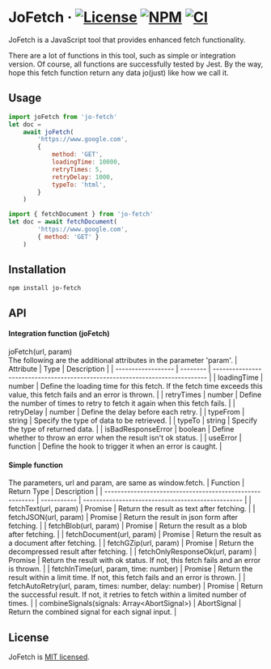 # JoFetch &middot; [![License](https://img.shields.io/badge/license-MIT-blue.svg)](https://github.com/SNinjo/jo-fetch/blob/master/LICENSE) [![NPM](https://img.shields.io/badge/npm-v1.0.8-blue)](https://www.npmjs.com/package/jo-fetch) [![CI](https://img.shields.io/badge/CI-passing-brightgreen)](https://github.com/SNinjo/jo-fetch/actions/workflows/ci.yml)
JoFetch is a JavaScript tool that provides enhanced fetch functionality.

There are a lot of functions in this tool, such as simple or integration version.
Of course, all functions are successfully tested by Jest.
By the way, hope this fetch function return any data jo(just) like how we call it.

## Usage
``` javascript
import joFetch from 'jo-fetch'
let doc =
    await joFetch(
        'https://www.google.com',
        {
            method: 'GET',
            loadingTime: 10000,
            retryTimes: 5,
            retryDelay: 1000,
            typeTo: 'html',
        }
    )
```
``` javascript
import { fetchDocument } from 'jo-fetch'
let doc = await fetchDocument(
        'https://www.google.com',
        { method: 'GET' }
    )
```

## Installation
```
npm install jo-fetch
```

## API
#### Integration function (joFetch)
joFetch(url, param)  
The following are the additional attributes in the parameter 'param'.
| Attribute          | Type     | Description                                                                  |
| ------------------ | -------- | ---------------------------------------------------------------------------- |
| loadingTime        | number   | Define the loading time for this fetch. If the fetch time exceeds this value, this fetch fails and an error is thrown. |
| retryTimes         | number   | Define the number of times to retry to fetch it again when this fetch fails. |
| retryDelay         | number   | Define the delay before each retry.                                          |
| typeFrom           | string   | Specify the type of data to be retrieved.                                    |
| typeTo             | string   | Specify the type of returned data.                                           |
| isBadResponseError | boolean  | Define whether to throw an error when the result isn't ok status.            |
| useError           | function | Define the hook to trigger it when an error is caught.                       |

#### Simple function
The parameters, url and param, are same as window.fetch.
| Function                                                 | Return Type | Description                                       |
| -------------------------------------------------------- | ----------- | ------------------------------------------------- |
| fetchText(url, param)                                    | Promise     | Return the result as text after fetching.         |
| fetchJSON(url, param)                                    | Promise     | Return the result in json form after fetching.    |
| fetchBlob(url, param)                                    | Promise     | Return the result as a blob after fetching.       |
| fetchDocument(url, param)                                | Promise     | Return the result as a document after fetching.   |
| fetchGZip(url, param)                                    | Promise     | Return the decompressed result after fetching.    |
| fetchOnlyResponseOk(url, param)                          | Promise     | Return the result with ok status. If not, this fetch fails and an error is thrown. |
| fetchInTime(url, param, time: number)                    | Promise     | Return the result within a limit time. If not, this fetch fails and an error is thrown. |
| fetchAutoRetry(url, param, times: number, delay: number) | Promise     | Return the successful result. If not, it retries to fetch within a limited number of times. |
| combineSignals(signals: Array\<AbortSignal>)             | AbortSignal | Return the combined signal for each signal input. |


## License
JoFetch is [MIT licensed](./LICENSE).